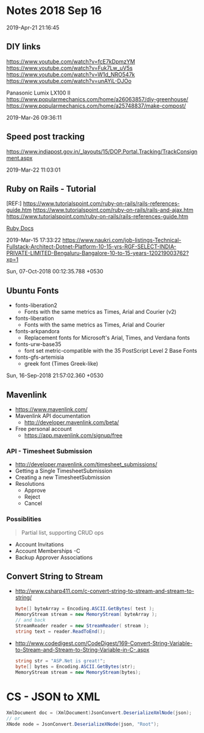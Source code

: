 # Notes 2018 Sep 16

2019-Apr-21 21:16:45 
## DIY links
https://www.youtube.com/watch?v=fcE7kDpmzYM
https://www.youtube.com/watch?v=Fuk7Lw_uV5s
https://www.youtube.com/watch?v=W1d_NRO547k
https://www.youtube.com/watch?v=unAYiL-DJOo

Panasonic Lumix LX100 II
https://www.popularmechanics.com/home/a26063857/diy-greenhouse/
https://www.popularmechanics.com/home/a25748837/make-compost/


2019-Mar-26 09:36:11 
## Speed post tracking
https://www.indiapost.gov.in/_layouts/15/DOP.Portal.Tracking/TrackConsignment.aspx

2019-Mar-22 11:03:01 
## Ruby on Rails - Tutorial
[REF:] https://www.tutorialspoint.com/ruby-on-rails/rails-references-guide.htm
https://www.tutorialspoint.com/ruby-on-rails/rails-and-ajax.htm
https://www.tutorialspoint.com/ruby-on-rails/rails-references-guide.htm

[Ruby Docs](http://ruby-doc.org/)

2019-Mar-15 17:33:22 
https://www.naukri.com/job-listings-Technical-Fullstack-Architect-Dotnet-Platform-10-15-yrs-RGF-SELECT-INDIA-PRIVATE-LIMITED-Bengaluru-Bangalore-10-to-15-years-120219003762?xp=1

Sun, 07-Oct-2018 00:12:35.788 +0530

## Ubuntu Fonts
- fonts-liberation2
	- Fonts with the same metrics as Times, Arial and Courier (v2)
- fonts-liberation
	- Fonts with the same metrics as Times, Arial and Courier
- fonts-arkpandora
	- Replacement fonts for Microsoft's Arial, Times, and Verdana fonts
- fonts-urw-base35
	- font set metric-compatible with the 35 PostScript Level 2 Base Fonts
- fonts-gfs-artemisia
	- greek font (Times Greek-like)

Sun, 16-Sep-2018 21:57:02.360 +0530

## Mavenlink
- https://www.mavenlink.com/
- Mavenlink API documentation
	- http://developer.mavenlink.com/beta/
- Free personal account
	- https://app.mavenlink.com/signup/free

### API - Timesheet Submission
- http://developer.mavenlink.com/timesheet_submissions/
- Getting a Single TimesheetSubmission
- Creating a new TimesheetSubmission
- Resolutions
	- Approve
	- Reject
	- Cancel

### Possiblities
> Partial list, supporting CRUD ops
- Account Invitations
- Account Memberships -C
- Backup Approver Associations


## Convert String to Stream
- http://www.csharp411.com/c-convert-string-to-stream-and-stream-to-string/
	```cs
	byte[] byteArray = Encoding.ASCII.GetBytes( test );
	MemoryStream stream = new MemoryStream( byteArray );
	// and back
	StreamReader reader = new StreamReader( stream );
	string text = reader.ReadToEnd();
	```
- http://www.codedigest.com/CodeDigest/169-Convert-String-Variable-to-Stream-and-Stream-to-String-Variable-in-C-.aspx
	```cs
	string str = "ASP.Net is great!";
	byte[] bytes = Encoding.ASCII.GetBytes(str);
	MemoryStream stream = new MemoryStream(bytes);
	```

# CS - JSON to XML
```cs
XmlDocument doc = (XmlDocument)JsonConvert.DeserializeXmlNode(json);
// or
XNode node = JsonConvert.DeserializeXNode(json, "Root");
```
